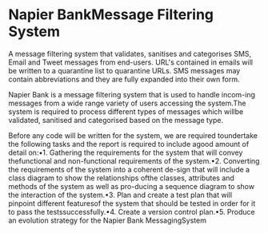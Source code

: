 # Napier BankMessage Filtering System
A message filtering system that validates, sanitises and categorises SMS, Email and Tweet messages from end-users. URL's contained in emails will be written to a quarantine list to quarantine URLs. SMS messages may contain abbreviations and they are fully expanded into their own form.

Napier Bank is a message filtering system that is used to handle incom-ing  messages  from  a  wide  range  variety  of  users  accessing  the  system.The system is required to process different types of messages which willbe validated, sanitised and categorised based on the message type.

Before  any  code  will  be  written  for  the  system,  we  are  required  toundertake  the  following  tasks  and  the  report  is  required  to  include  agood amount of detail on:•1.  Gathering the requirements for the system that will convey thefunctional and non-functional requirements of the system.•2.  Converting the requirements of the system into a coherent de-sign that will include a class diagram to show the relationships ofthe  classes,  attributes  and  methods  of  the  system  as  well  as  pro-ducing a sequence diagram to show the interaction of the system.•3.  Plan and create a test plan that will pinpoint different featuresof the system that should be tested in order for it to pass the testssuccessfully.•4.  Create a version control plan.•5.  Produce  an  evolution  strategy  for  the  Napier  Bank  MessagingSystem
